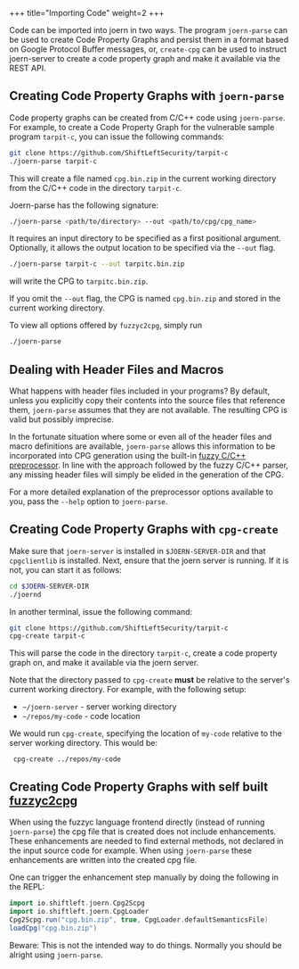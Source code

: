 +++
title="Importing Code"
weight=2
+++

Code can be imported into joern in two ways. The program `joern-parse`
can be used to create Code Property Graphs and persist them in a
format based on Google Protocol Buffer messages, or, `create-cpg` can
be used to instruct joern-server to create a code property graph and
make it available via the REST API.

## Creating Code Property Graphs with `joern-parse`

Code property graphs can be created from C/C++ code using
`joern-parse`. For example, to create a Code Property Graph for the
vulnerable sample program `tarpit-c`, you can issue the following
commands:

```bash
git clone https://github.com/ShiftLeftSecurity/tarpit-c
./joern-parse tarpit-c
```

This will create a file named `cpg.bin.zip` in the current working
directory from the C/C++ code in the directory `tarpit-c`.

Joern-parse has the following signature:

```bash
./joern-parse <path/to/directory> --out <path/to/cpg/cpg_name>
```

It requires an input directory to be specified as a first positional
argument. Optionally, it allows the output location to be specified
via the `--out` flag.

```bash
./joern-parse tarpit-c --out tarpitc.bin.zip
```

will write the CPG to `tarpitc.bin.zip`.

If you omit the ```--out``` flag, the CPG is named `cpg.bin.zip` and
stored in the current working directory.

To view all options offered by `fuzzyc2cpg`, simply run
```bash
./joern-parse
```

## Dealing with Header Files and Macros
What happens with header files included in your programs? By default,
unless you explicitly copy their contents into the source files that
reference them, `joern-parse` assumes that they are not available. The
resulting CPG is valid but possibly imprecise.

In the fortunate situation where some or even all of the header files
and macro definitions are available, `joern-parse` allows this
information to be incorporated into CPG generation using the built-in
[fuzzy C/C++
preprocessor](https://github.com/ShiftLeftSecurity/fuzzyc2cpg/#running). In
line with the approach followed by the fuzzy C/C++ parser, any missing
header files will simply be elided in the generation of the CPG.

For a more detailed explanation of the preprocessor options available
to you, pass the `--help` option to `joern-parse`.

## Creating Code Property Graphs with `cpg-create`

Make sure that `joern-server` is installed in `$JOERN-SERVER-DIR` and
that `cpgclientlib` is installed. Next, ensure that the joern server
is running. If it is not, you can start it as follows:

```bash
cd $JOERN-SERVER-DIR
./joernd
```

In another terminal, issue the following command:

```bash
git clone https://github.com/ShiftLeftSecurity/tarpit-c
cpg-create tarpit-c
```

This will parse the code in the directory `tarpit-c`, create a code
property graph on, and make it available via the joern server.

Note that the directory passed to `cpg-create` **must** be relative to 
the server's current working directory. For example, with the following setup:
- `~/joern-server` - server working directory
- `~/repos/my-code` - code location

We would run `cpg-create`, specifying the location of `my-code` relative to the
server working directory. This would be:
```shell script
 cpg-create ../repos/my-code
```

## Creating Code Property Graphs with self built [fuzzyc2cpg](https://github.com/ShiftLeftSecurity/fuzzyc2cpg)

When using the fuzzyc language frontend directly (instead of running `joern-parse`) the cpg file that is created does not include enhancements. These enhancements are needed to find external methods, not declared in the input source code for example. When using `joern-parse` these enhancements are written into the created cpg file.

One can trigger the enhancement step manually by doing the following in the REPL:

```scala
import io.shiftleft.joern.Cpg2Scpg
import io.shiftleft.joern.CpgLoader
Cpg2Scpg.run("cpg.bin.zip", true, CpgLoader.defaultSemanticsFile)
loadCpg("cpg.bin.zip")
```

Beware: This is not the intended way to do things. Normally you should be alright using `joern-parse`.
